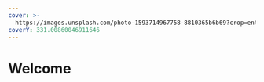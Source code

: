```yaml
---
cover: >-
  https://images.unsplash.com/photo-1593714967758-8810365b6b69?crop=entropy&cs=srgb&fm=jpg&ixid=MnwxOTcwMjR8MHwxfHNlYXJjaHwzfHxlbGFzdGljfGVufDB8fHx8MTY0NjMwNzM1OA&ixlib=rb-1.2.1&q=85
coverY: 331.00860046911646
---
```


# Welcome

